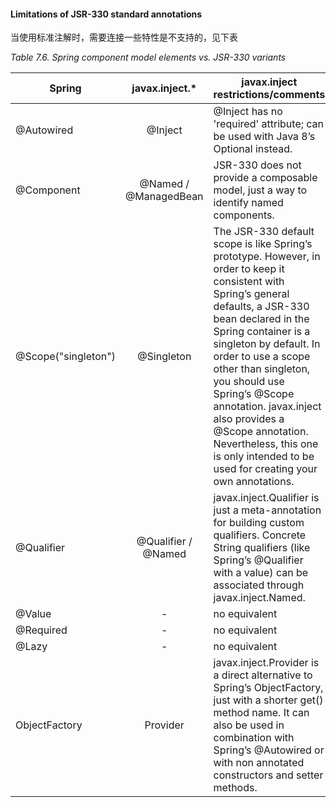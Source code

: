 #### Limitations of JSR-330 standard annotations

当使用标准注解时，需要连接一些特性是不支持的，见下表

*Table 7.6. Spring component model elements vs. JSR-330 variants*

Spring | javax.inject.* | javax.inject restrictions/comments
-- | :--:| -- |
@Autowired | @Inject | @Inject has no 'required' attribute; can be used with Java 8’s Optional instead.
@Component | @Named / @ManagedBean | JSR-330 does not provide a composable model, just a way to identify named components.
@Scope("singleton") | @Singleton | The JSR-330 default scope is like Spring’s prototype. However, in order to keep it consistent with Spring’s general defaults, a JSR-330 bean declared in the Spring container is a singleton by default. In order to use a scope other than singleton, you should use Spring’s @Scope annotation. javax.inject also provides a @Scope annotation. Nevertheless, this one is only intended to be used for creating your own annotations.
@Qualifier | @Qualifier / @Named | javax.inject.Qualifier is just a meta-annotation for building custom qualifiers. Concrete String qualifiers (like Spring’s @Qualifier with a value) can be associated through javax.inject.Named.
@Value | - | no equivalent
@Required | - | no equivalent
@Lazy | - | no equivalent
ObjectFactory | Provider | javax.inject.Provider is a direct alternative to Spring’s ObjectFactory, just with a shorter get() method name. It can also be used in combination with Spring’s @Autowired or with non annotated constructors and setter methods.








